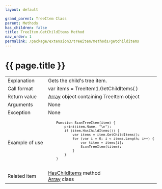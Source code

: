 ```yaml
---
layout: default

grand_parent: TreeItem Class
parent: Methods
has_children: false
title: TreeItem.GetChildItems Method
nav_order: 1
permalink: /package/extension3/treeitem/methods/getchilditems
---
```

# {{ page.title }}

<table>
  <tr>
    <td>Explanation</td>
    <td colspan="2">Gets the child's tree item.</td>
  </tr>
  <tr>
    <td>Call format</td>
    <td colspan="2">var items = TreeItem1.GetChildItems( )</td>
  </tr>
  <tr>
    <td>Return value</td>
    <td colspan="2"><a href="/package/system/array">Array</a> object containing TreeItem object</td>
  </tr>  
  <tr>
    <td>Arguments</td>
    <td colspan="2">None</td>
  </tr>
  <tr>
    <td>Exception</td>
    <td colspan="2">None</td>
  </tr>
  <tr>
    <td>Example of use</td>
    <td colspan="2"><code><pre>
    Function ScanTreeItem(item) {
        print(item.Name, "\n");
        if (item.HasChildItems()) {
            var items = item.GetChildItems();
            for (var i = 0; i < items.Length; i++) {
                var titem = items[i];
                ScanTreeItem(titem);
            }
        }
    }
    </pre></code></td>
  </tr>
  <tr>
    <td>Related item</td>
    <td colspan="2"><a href="/package/extension3/treeitem/methods/haschilditems">HasChildItems</a> method<br><a href="/package/system/array">Array</a> class</td>
  </tr>
</table>
